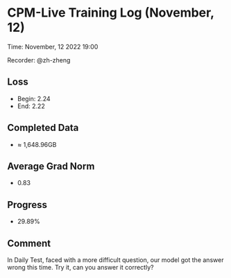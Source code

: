 
# CPM-Live Training Log (November, 12)

Time: November, 12 2022 19:00

Recorder: @zh-zheng

## Loss
- Begin: 2.24
- End: 2.22
	
## Completed Data
- $\approx$ 1,648.96GB

## Average Grad Norm
- 0.83

## Progress
- 29.89%

## Comment

In Daily Test, faced with a more difficult question, our model got the answer wrong this time. Try it, can you answer it correctly?
